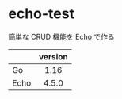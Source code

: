 # echo-test

簡単な CRUD 機能を Echo で作る

|      | version |
| :--- | :-----: |
| Go   |  1.16   |
| Echo |  4.5.0  |
